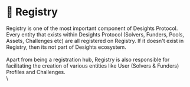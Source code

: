 # 📃 Registry

Registry is one of the most important component of Desights Protocol. Every entity that exists within Desights Protocol (Solvers, Funders, Pools, Assets, Challenges etc) are all registered on Registry. If it doesn't exist in Registry, then its not part of Desights ecosystem. \
\
Apart from being a registration hub, Registry is also responsible for facilitating the creation of various entities like User (Solvers & Funders) Profiles and Challenges. \
\
